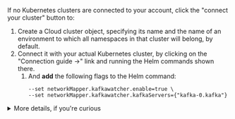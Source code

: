 If no Kubernetes clusters are connected to your account, click the "connect your cluster" button to:
1. Create a Cloud cluster object, specifying its name and the name of an environment to which all namespaces in that cluster will belong, by default.
2. Connect it with your actual Kubernetes cluster, by clicking on the "Connection guide &rarr;" link and running the Helm commands shown there.
    1. And <b>add</b> the following flags to the Helm command: 
       ```
       --set networkMapper.kafkawatcher.enable=true \
       --set networkMapper.kafkawatcher.kafkaServers={"kafka-0.kafka"}
       ```

<details>
<summary>More details, if you're curious</summary>

Connecting your cluster simply entails installing Otterize OSS via Helm, using credentials from your account so Otterize OSS can report information needed to visualize the cluster.

The credentials will already be inlined into the Helm command shown in the Cloud UI, so you just need to copy that line and run it from your shell.
If you don't give it the Cloud credentials, Otterize OSS will run fully standalone in your cluster &mdash; you just won't have the visualization in Otterize Cloud.

The Helm command shown in the Cloud UI also includes flags to turn off enforcement: Otterize OSS will be running in "shadow mode," meaning that it will show you what **would** happen if it created network policies to restrict pod-to-pod traffic, and created Kafka ACLs to control access to Kafka topics. While that's useful for gradually rolling out IBAC, for this tutorial we go straight to active enforcement.

While we want enforcement turned on, in this tutorial we don't want it for network policies &mdash; only for Kafka, so we can focus on Kafka topic-level access. You can configure network policy shadow or active enforcement, and Kafka ACLs shadow or active enforcement, independently of each other.s
</details>

